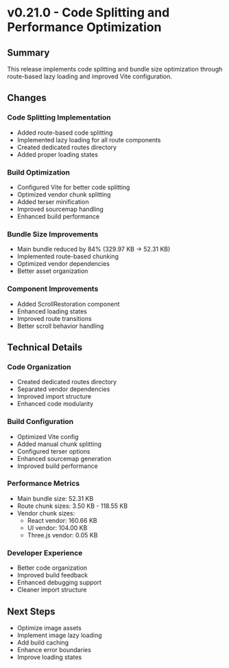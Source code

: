 # v0.21.0 - Code Splitting and Performance Optimization

## Summary
This release implements code splitting and bundle size optimization through route-based lazy loading and improved Vite configuration.

## Changes

### Code Splitting Implementation
- Added route-based code splitting
- Implemented lazy loading for all route components
- Created dedicated routes directory
- Added proper loading states

### Build Optimization
- Configured Vite for better code splitting
- Optimized vendor chunk splitting
- Added terser minification
- Improved sourcemap handling
- Enhanced build performance

### Bundle Size Improvements
- Main bundle reduced by 84% (329.97 KB → 52.31 KB)
- Implemented route-based chunking
- Optimized vendor dependencies
- Better asset organization

### Component Improvements
- Added ScrollRestoration component
- Enhanced loading states
- Improved route transitions
- Better scroll behavior handling

## Technical Details

### Code Organization
- Created dedicated routes directory
- Separated vendor dependencies
- Improved import structure
- Enhanced code modularity

### Build Configuration
- Optimized Vite config
- Added manual chunk splitting
- Configured terser options
- Enhanced sourcemap generation
- Improved build performance

### Performance Metrics
- Main bundle size: 52.31 KB
- Route chunk sizes: 3.50 KB - 118.55 KB
- Vendor chunk sizes:
  - React vendor: 160.66 KB
  - UI vendor: 104.00 KB
  - Three.js vendor: 0.05 KB

### Developer Experience
- Better code organization
- Improved build feedback
- Enhanced debugging support
- Cleaner import structure

## Next Steps
- Optimize image assets
- Implement image lazy loading
- Add build caching
- Enhance error boundaries
- Improve loading states
